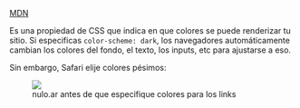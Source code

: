[MDN](https://developer.mozilla.org/en-US/docs/Web/CSS/color-scheme)

Es una propiedad de CSS que indica en que colores se puede renderizar tu sitio. Si especificas `color-scheme: dark`, los navegadores automáticamente cambian los colores del fondo, el texto, los inputs, etc para ajustarse a eso.

Sin embargo, Safari elije colores pésimos:

<figure>
  <img src="./CSS:%20color-scheme-nulo.ar%20coso.jpg">
  <figcaption>nulo.ar antes de que especifique colores para los links</figcaption>
</figure>
